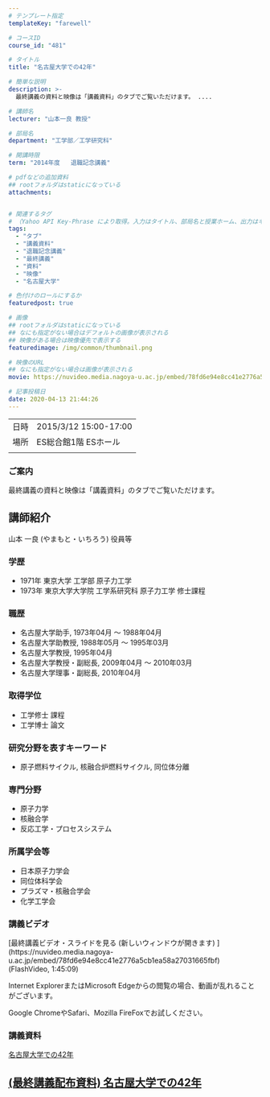 ```yaml
---
# テンプレート指定
templateKey: "farewell"

# コースID
course_id: "481"

# タイトル
title: "名古屋大学での42年"

# 簡単な説明
description: >-
  最終講義の資料と映像は「講義資料」のタブでご覧いただけます。 ....

# 講師名
lecturer: "山本一良 教授"

# 部局名
department: "工学部／工学研究科"

# 開講時限
term: "2014年度	退職記念講義"

# pdfなどの追加資料
## rootフォルダはstaticになっている
attachments:


# 関連するタグ
# （Yahoo API Key-Phrase により取得。入力はタイトル、部局名と授業ホーム、出力はキーフレーズ（tags））
tags:
  - "タブ"
  - "講義資料"
  - "退職記念講義"
  - "最終講義"
  - "資料"
  - "映像"
  - "名古屋大学"

# 色付けのロールにするか
featuredpost: true

# 画像
## rootフォルダはstaticになっている
## なにも指定がない場合はデフォルトの画像が表示される
## 映像がある場合は映像優先で表示する
featuredimage: /img/common/thumbnail.png

# 映像のURL
## なにも指定がない場合は画像が表示される
movie: https://nuvideo.media.nagoya-u.ac.jp/embed/78fd6e94e8cc41e2776a5cb1ea58a27031665fbf

# 記事投稿日
date: 2020-04-13 21:44:26
---
```


|   |   |
|---|---|
| 日時 | 2015/3/12  15:00-17:00 |
| 場所 | ES総合館1階 ESホール |
|   |   |


### ご案内

最終講義の資料と映像は「講義資料」のタブでご覧いただけます。


## 講師紹介

山本 一良 (やまもと・いちろう) 役員等

### 学歴

* 1971年 東京大学 工学部 原子力工学
* 1973年 東京大学大学院 工学系研究科 原子力工学 修士課程

### 職歴

* 名古屋大学助手, 1973年04月 ～ 1988年04月
* 名古屋大学助教授, 1988年05月 ～ 1995年03月
* 名古屋大学教授, 1995年04月
* 名古屋大学教授・副総長, 2009年04月 ～ 2010年03月
* 名古屋大学理事・副総長, 2010年04月

### 取得学位

* 工学修士 課程
* 工学博士 論文

### 研究分野を表すキーワード

* 原子燃料サイクル, 核融合炉燃料サイクル, 同位体分離

### 専門分野

* 原子力学
* 核融合学
* 反応工学・プロセスシステム

### 所属学会等

* 日本原子力学会
* 同位体科学会
* プラズマ・核融合学会
* 化学工学会


### 講義ビデオ

<!--
<a href="https://nuvideo.media.nagoya-u.ac.jp/embed/78fd6e94e8cc41e2776a5cb1ea58a27031665fbf" target="blank">最終講義ビデオ・スライドを見る (新しいウィンドウが開きます) </a>--> [最終講義ビデオ・スライドを見る (新しいウィンドウが開きます) ](https://nuvideo.media.nagoya-u.ac.jp/embed/78fd6e94e8cc41e2776a5cb1ea58a27031665fbf) (FlashVideo, 1:45:09)




Internet ExplorerまたはMicrosoft Edgeからの閲覧の場合、動画が乱れることがございます。

Google ChromeやSafari、Mozilla FireFoxでお試しください。

### 講義資料

[名古屋大学での42年](https://ocw.nagoya-u.jp/files/481/slide.pdf) 

[(最終講義配布資料) 名古屋大学での42年](https://ocw.nagoya-u.jp/files/481/material.pdf) 
-----